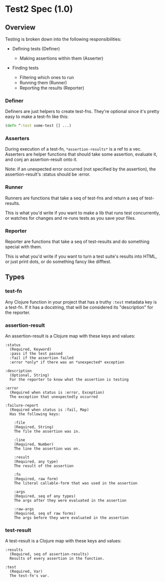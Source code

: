 Test2 Spec (1.0)
================

Overview
--------

Testing is broken down into the following responsibilities:

- Defining tests (Definer)
  - Making assertions within them (Asserter)

- Finding tests
  - Filtering which ones to run
  - Running them (Runner)
  - Reporting the results (Reporter)


### Definer

Definers are just helpers to create test-fns. They're optional since
it's pretty easy to make a test-fn like this:

```clojure
(defn ^:test some-test [] ...)
```


### Asserters

During execution of a test-fn, `*assertion-results*` is a ref to a
vec. Asserters are helper functions that should take some assertion,
evaluate it, and conj an assertion-result onto it.

Note: if an unexpected error occurred (not specified by the
assertion), the assertion-result's :status should be :error.


### Runner

Runners are functions that take a seq of test-fns and return a seq of
test-results.

This is what you'd write if you want to make a lib that runs test
concurrently, or watches for changes and re-runs tests as you save
your files.


### Reporter

Reporter are functions that take a seq of test-results and do
something special with them.

This is what you'd write if you want to turn a test suite's results
into HTML, or just print dots, or do something fancy like difftest.



Types
-----

### test-fn

Any Clojure function in your project that has a truthy `:test`
metadata key is a test-fn. If it has a docstring, that will be
considered its "description" for the reporter.


### assertion-result

An assertion-result is a Clojure map with these keys and values:

```
:status
  (Required, Keyword)
  :pass if the test passed
  :fail if the assertion failed
  :error *only* if there was an *unexpected* exception

:description
  (Optional, String)
  For the reporter to know what the assertion is testing

:error
  (Required when status is :error, Exception)
  The exception that unexpectedly occurred

:failure-report
  (Required when status is :fail, Map)
  Has the following keys:

    :file
    (Required, String)
    The file the assertion was in.

    :line
    (Required, Number)
    The line the assertion was on.

    :result
    (Required, any type)
    The result of the assertion

    :fn
    (Required, raw form)
    The literal callable-form that was used in the assertion

    :args
    (Required, seq of any types)
    The args after they were evaluated in the assertion

    :raw-args
    (Required, seq of raw forms)
    The args before they were evaluated in the assertion
```

### test-result

A test-result is a Clojure map with these keys and values:

```
:results
  (Required, seq of assertion-results)
  Results of every assertion in the function.

:test
  (Required, Var)
  The test-fn's var.
```
